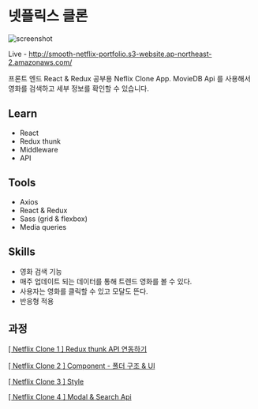 # 넷플릭스 클론

![screenshot](./src/scss/images/goplan.JPG)

Live - http://smooth-netflix-portfolio.s3-website.ap-northeast-2.amazonaws.com/

프론트 엔드 React & Redux 공부용 Neflix Clone App.
MovieDB Api 를 사용해서 영화를 검색하고 세부 정보를 확인할 수 있습니다.

## Learn

- React
- Redux thunk
- Middleware
- API

## Tools

- Axios
- React & Redux
- Sass (grid & flexbox)
- Media queries

## Skills

- 영화 검색 기능
- 매주 업데이트 되는 데이터를 통해 트렌드 영화를 볼 수 있다.
- 사용자는 영화를 클릭할 수 있고 모달도 뜬다.
- 반응형 적용

## 과정

[[ Netflix Clone 1 ] Redux thunk API 연동하기](https://velog.io/@smooth97/Netflix-Clone-1-API-)

[[ Netflix Clone 2 ] Component - 폴더 구조 & UI](https://velog.io/@smooth97/Netflix-Clone-2-components-%EA%B5%AC%EC%A1%B0-%EC%9E%A1%EA%B8%B0-)

[[ Netflix Clone 3 ] Style](https://velog.io/@smooth97/-Netflix-Clone-3-Style)

[[ Netflix Clone 4 ] Modal & Search Api](https://velog.io/@smooth97/-Netflix-Clone-4-Modal-Discover-Api)
